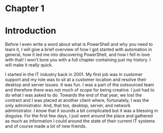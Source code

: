 # Chapter 1 #
# Introduction #
Before I even write a word about what is PowerShell and why you need to learn it, I will give a brief overview of how I got started with automation in general, how it led me into discovering PowerShell, and how I fell in love with that! I won't bore you with a full chapter containing just my history. I will make it really quick.

I started in the IT industry back in 2001. My first job was in customer support and my role was to sit at a customer location and resolve their desktop and server issues. It was fun. I was a part of the outsourced team and therefore there was not much of scope for being creative. I just had to do what I was asked to do. Towards the end of that year, we lost the contract and I was placed at another client where, fortunately, I was the only administrator. And, that too, desktop, server, and network administrator. I know that it sounds a bit complicated but it was a blessing in disguise. For the first few days, I just went around the place and gathered as much as information I could around the state of their current IT systems and of course made a lot of new friends.  